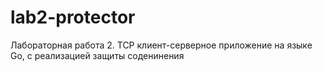 # lab2-protector
Лабораторная работа 2. TCP клиент-серверное приложение на языке Go, с реализацией защиты соденинения
